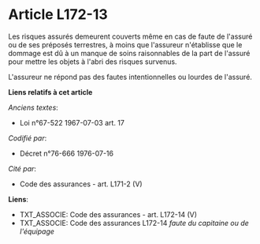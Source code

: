 # Article L172-13

Les risques assurés demeurent couverts même en cas de faute de l'assuré ou de ses préposés terrestres, à moins que l'assureur
n'établisse que le dommage est dû à un manque de soins raisonnables de la part de l'assuré pour mettre les objets à l'abri
des risques survenus.

L'assureur ne répond pas des fautes intentionnelles ou lourdes de l'assuré.

**Liens relatifs à cet article**

_Anciens textes_:

  - Loi n°67-522 1967-07-03 art. 17

_Codifié par_:

  - Décret n°76-666 1976-07-16

_Cité par_:

  - Code des assurances - art. L171-2 (V)

**Liens**:

  - TXT_ASSOCIE: Code des assurances - art. L172-14 (V)
  - TXT_ASSOCIE: Code des assurances L172-14 *faute du capitaine ou de l'équipage*
